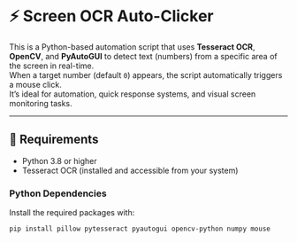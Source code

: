 # ⚡ Screen OCR Auto-Clicker

This is a Python-based automation script that uses **Tesseract OCR**, **OpenCV**, and **PyAutoGUI** to detect text (numbers) from a specific area of the screen in real-time.  
When a target number (default `0`) appears, the script automatically triggers a mouse click.  
It’s ideal for automation, quick response systems, and visual screen monitoring tasks.

---

## 🧩 Requirements

- Python 3.8 or higher  
- Tesseract OCR (installed and accessible from your system)  

### Python Dependencies

Install the required packages with:

```bash
pip install pillow pytesseract pyautogui opencv-python numpy mouse
